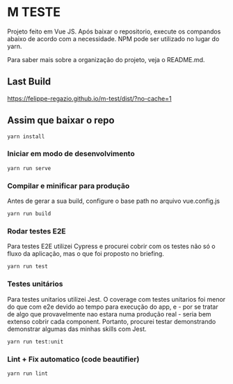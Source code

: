 # M TESTE

Projeto feito em Vue JS. Após baixar o repositorio, execute os compandos abaixo de acordo com a necessidade.
NPM pode ser utilizado no lugar do yarn.

Para saber mais sobre a organização do projeto, veja o README.md.

## Last Build

https://felippe-regazio.github.io/m-test/dist/?no-cache=1

## Assim que baixar o repo

```
yarn install
```

### Iniciar em modo de desenvolvimento

```
yarn run serve
```

### Compilar e minificar para produção

Antes de gerar a sua build, configure o base path no arquivo vue.config.js

```
yarn run build
```

### Rodar testes E2E

Para testes E2E utilizei Cypress e procurei cobrir com os testes não só o fluxo da aplicação, mas o que foi proposto no briefing.

```
yarn run test
```

### Testes unitários

Para testes unitarios utilizei Jest. O coverage com testes unitarios foi menor do que com e2e devido ao tempo para execução do app, e - por se tratar de algo que provavelmente nao estara numa produção real - seria bem extenso cobrir cada component. Portanto, procurei testar demonstrando demonstrar algumas das minhas skills com Jest.

```
yarn run test:unit
```

### Lint + Fix automatico (code beautifier)
```
yarn run lint
```